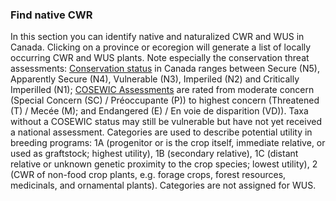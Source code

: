 ### Find native CWR

In this section you can identify native and naturalized CWR and WUS in Canada. Clicking on a province or ecoregion will generate a list of locally occurring CWR and WUS plants. Note especially the conservation threat assessments: [Conservation status](https://www.natureserve.org/canada) in Canada ranges between Secure (N5), Apparently Secure (N4), Vulnerable (N3), Imperiled (N2) and Critically Imperilled (N1); [COSEWIC Assessments](https://www.cosewic.ca/index.php/en-ca/) are rated from moderate concern (Special Concern (SC) / Préoccupante (P)) to highest concern (Threatened (T) / Mecée (M); and Endangered (E) / En voie de disparition (VD)).  Taxa without a COSEWIC status may still be vulnerable but have not yet received a national assessment.
Categories are used to describe potential utility in breeding programs: 1A (progenitor or is the crop itself, immediate relative, or used as graftstock; highest utility), 1B (secondary relative), 1C (distant relative or unknown genetic proximity to the crop species; lowest utility), 2 (CWR of non-food crop plants, e.g. forage crops, forest resources, medicinals, and ornamental plants). Categories are not assigned for WUS.
